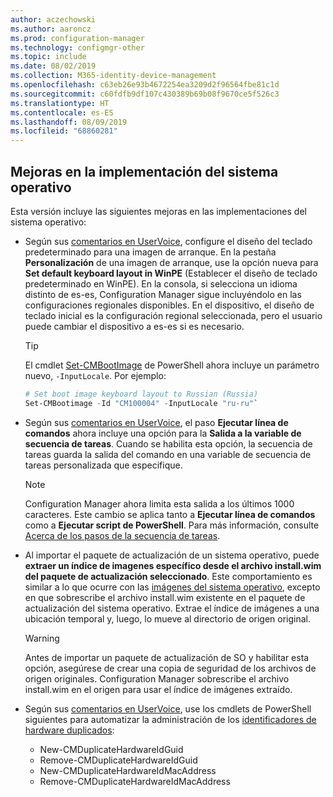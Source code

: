 ```yaml
---
author: aczechowski
ms.author: aaroncz
ms.prod: configuration-manager
ms.technology: configmgr-other
ms.topic: include
ms.date: 08/02/2019
ms.collection: M365-identity-device-management
ms.openlocfilehash: c63eb26e93b4672254ea3209d2f96564fbe81c1d
ms.sourcegitcommit: c60fdfb9df107c430389b69b08f9670ce5f526c3
ms.translationtype: HT
ms.contentlocale: es-ES
ms.lasthandoff: 08/09/2019
ms.locfileid: "68860281"
---
```

## <a name="bkmk_osd"></a> Mejoras en la implementación del sistema operativo

Esta versión incluye las siguientes mejoras en las implementaciones del sistema operativo:

- Según sus [comentarios en UserVoice](https://configurationmanager.uservoice.com/forums/300492-ideas/suggestions/35370691-ability-to-specify-the-keyboard-layout-in-the-boot), configure el diseño del teclado predeterminado para una imagen de arranque. En la pestaña **Personalización** de una imagen de arranque, use la opción nueva para **Set default keyboard layout in WinPE** (Establecer el diseño de teclado predeterminado en WinPE). En la consola, si selecciona un idioma distinto de es-es, Configuration Manager sigue incluyéndolo en las configuraciones regionales disponibles. En el dispositivo, el diseño de teclado inicial es la configuración regional seleccionada, pero el usuario puede cambiar el dispositivo a es-es si es necesario.<!-- 4910348 -->

    > [!Tip]
    > El cmdlet [Set-CMBootImage](https://docs.microsoft.com/powershell/module/configurationmanager/set-cmbootimage?view=sccm-ps) de PowerShell ahora incluye un parámetro nuevo, `-InputLocale`. Por ejemplo:
    >
    > ```PowerShell
    > # Set boot image keyboard layout to Russian (Russia)
    > Set-CMBootimage -Id "CM100004" -InputLocale "ru-ru"`
    > ```

- Según sus [comentarios en UserVoice](https://configurationmanager.uservoice.com/forums/300492-ideas/suggestions/37927843-store-output-of-run-command-line-to-tsenv-with-ru), el paso **Ejecutar línea de comandos** ahora incluye una opción para la **Salida a la variable de secuencia de tareas**. Cuando se habilita esta opción, la secuencia de tareas guarda la salida del comando en una variable de secuencia de tareas personalizada que especifique.<!-- 4798352  -->

    > [!Note]  
    > Configuration Manager ahora limita esta salida a los últimos 1000 caracteres. Este cambio se aplica tanto a **Ejecutar línea de comandos** como a **Ejecutar script de PowerShell**. Para más información, consulte [Acerca de los pasos de la secuencia de tareas](/sccm/osd/understand/task-sequence-steps).

- Al importar el paquete de actualización de un sistema operativo, puede **extraer un índice de imagenes específico desde el archivo install.wim del paquete de actualización seleccionado**. Este comportamiento es similar a lo que ocurre con las [imágenes del sistema operativo](/sccm/osd/get-started/manage-operating-system-images#BKMK_AddOSImages), excepto en que sobrescribe el archivo install.wim existente en el paquete de actualización del sistema operativo. Extrae el índice de imágenes a una ubicación temporal y, luego, lo mueve al directorio de origen original.<!-- 4931110 -->

    > [!Warning]  
    > Antes de importar un paquete de actualización de SO y habilitar esta opción, asegúrese de crear una copia de seguridad de los archivos de origen originales. Configuration Manager sobrescribe el archivo install.wim en el origen para usar el índice de imágenes extraído.

- Según sus [comentarios en UserVoice](https://configurationmanager.uservoice.com/forums/300492-ideas/suggestions/18509686-create-a-powershell-cmdlet-too-add-edit-remove-dup), use los cmdlets de PowerShell siguientes para automatizar la administración de los [identificadores de hardware duplicados](/sccm/osd/deploy-use/use-pxe-to-deploy-windows-over-the-network#manage-duplicate-hardware-identifiers):<!-- 4852819 -->
    - New-CMDuplicateHardwareIdGuid
    - Remove-CMDuplicateHardwareIdGuid
    - New-CMDuplicateHardwareIdMacAddress
    - Remove-CMDuplicateHardwareIdMacAddress
